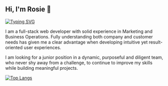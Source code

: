 ## Hi, I'm Rosie 👋

[![Typing SVG](https://readme-typing-svg.demolab.com?font=Roboto&pause=1000&color=F70076&width=435&lines=Full-stack+junior+web+developer;Passionate+about+coding;Obsessed+with+learning)](https://git.io/typing-svg)

I am a full-stack web developer with solid experience in Marketing and Business Operations. Fully understanding both company and customer needs has given me a clear advantage when developing intuitive yet result-oriented user experiences.

I am looking for a junior position in a dynamic, purposeful and diligent team, who never shy away from a challenge, to continue to improve my skills while building meaningful projects.



[![Top Langs](https://github-readme-stats.vercel.app/api/top-langs/?username=Rosie-Bradshaw&hide_progress=true)](https://github.com/Rosie-Bradshaw/github-readme-stats)



<!--
**Rosie-Bradshaw/Rosie-Bradshaw** is a ✨ _special_ ✨ repository because its `README.md` (this file) appears on your GitHub profile.

Here are some ideas to get you started:

- 🔭 I’m currently working on ...
- 🌱 I’m currently learning ...
- 👯 I’m looking to collaborate on ...
- 🤔 I’m looking for help with ...
- 💬 Ask me about ...
- 📫 How to reach me: ...
- 😄 Pronouns: ...
- ⚡ Fun fact: ...
-->
